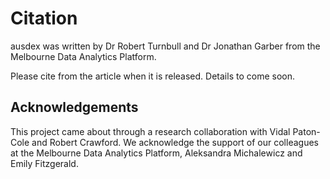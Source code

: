 # Citation

ausdex was written by Dr Robert Turnbull and Dr Jonathan Garber from the Melbourne Data Analytics Platform.

Please cite from the article when it is released. Details to come soon.

## Acknowledgements

This project came about through a research collaboration with Vidal Paton-Cole and Robert Crawford. We acknowledge the support of our colleagues at the Melbourne Data Analytics Platform, Aleksandra Michalewicz and Emily Fitzgerald.

